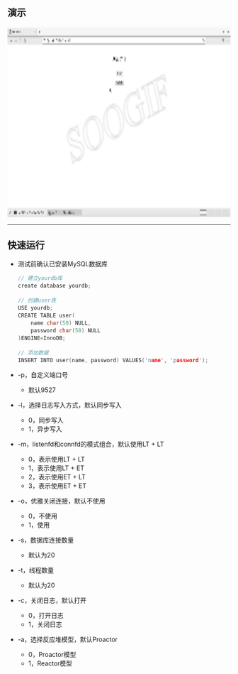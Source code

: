演示
------------
<div align=center><img src="./login.gif" height="429"/> </div>

----------





快速运行
------------

* 测试前确认已安装MySQL数据库

    ```C++
    // 建立yourdb库
    create database yourdb;

    // 创建user表
    USE yourdb;
    CREATE TABLE user(
        name char(50) NULL,
        password char(50) NULL
    )ENGINE=InnoDB;

    // 添加数据
    INSERT INTO user(name, password) VALUES('name', 'password');
    ```

* -p，自定义端口号
	
	* 默认9527
* -l，选择日志写入方式，默认同步写入
	* 0，同步写入
	* 1，异步写入
* -m，listenfd和connfd的模式组合，默认使用LT + LT
	* 0，表示使用LT + LT
	* 1，表示使用LT + ET
    * 2，表示使用ET + LT
    * 3，表示使用ET + ET
* -o，优雅关闭连接，默认不使用
	* 0，不使用
	* 1，使用
* -s，数据库连接数量
	
	* 默认为20
* -t，线程数量
	
	* 默认为20
* -c，关闭日志，默认打开
	* 0，打开日志
	* 1，关闭日志
* -a，选择反应堆模型，默认Proactor
	* 0，Proactor模型
	* 1，Reactor模型
